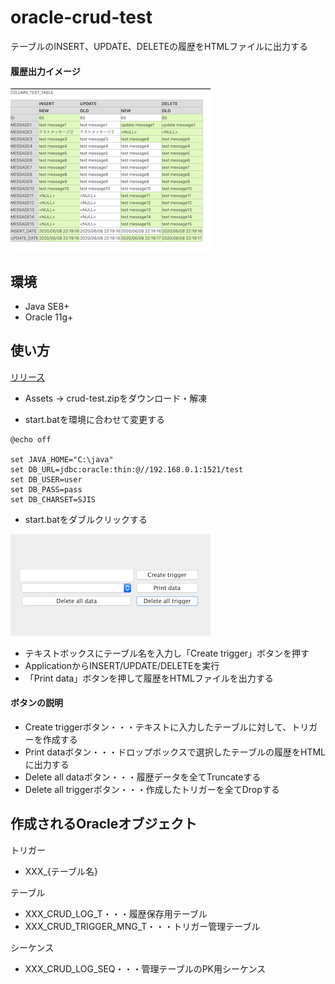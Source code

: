 # oracle-crud-test

テーブルのINSERT、UPDATE、DELETEの履歴をHTMLファイルに出力する
#### 履歴出力イメージ

![出力イメージ](https://github.com/d-segawa/oracle-crud-test/blob/images/image/result.png)

## 環境
- Java SE8+
- Oracle 11g+

## 使い方
[リリース](https://github.com/d-segawa/oracle-crud-test/releases)
- Assets -> crud-test.zipをダウンロード・解凍


- start.batを環境に合わせて変更する

```
@echo off

set JAVA_HOME="C:\java"
set DB_URL=jdbc:oracle:thin:@//192.168.0.1:1521/test
set DB_USER=user
set DB_PASS=pass
set DB_CHARSET=SJIS

```
- start.batをダブルクリックする

![起動画面](https://github.com/d-segawa/oracle-crud-test/blob/images/image/gui.png)

* テキストボックスにテーブル名を入力し「Create trigger」ボタンを押す
* ApplicationからINSERT/UPDATE/DELETEを実行
* 「Print data」ボタンを押して履歴をHTMLファイルを出力する

#### ボタンの説明
- Create triggerボタン・・・テキストに入力したテーブルに対して、トリガーを作成する
- Print dataボタン・・・ドロップボックスで選択したテーブルの履歴をHTMLに出力する
- Delete all dataボタン・・・履歴データを全てTruncateする
- Delete all triggerボタン・・・作成したトリガーを全てDropする

## 作成されるOracleオブジェクト
トリガー
- XXX_{テーブル名}

テーブル
- XXX_CRUD_LOG_T・・・履歴保存用テーブル
- XXX_CRUD_TRIGGER_MNG_T・・・トリガー管理テーブル

シーケンス
- XXX_CRUD_LOG_SEQ・・・管理テーブルのPK用シーケンス
